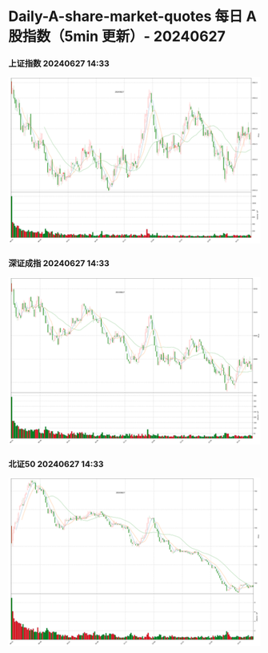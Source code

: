 
# Daily-A-share-market-quotes 每日 A 股指数（5min 更新）- 20240627

### 上证指数 20240627 14:33
![](./fig/2024/6/20240627-sh000001.png)

### 深证成指 20240627 14:33
![](./fig/2024/6/20240627-sz399001.png)

### 北证50 20240627 14:33
![](./fig/2024/6/20240627-bj899050.png)
